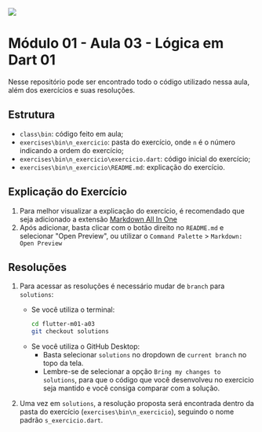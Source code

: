 ![](https://i.imgur.com/xG74tOh.png)

# Módulo 01 - Aula 03 - Lógica em Dart 01

Nesse repositório pode ser encontrado todo o código utilizado nessa aula, além dos exercícios e suas resoluções.

## Estrutura

- `class\bin`: código feito em aula;
- `exercises\bin\n_exercicio`: pasta do exercício, onde `n` é o número indicando a ordem do exercício;
- `exercises\bin\n_exercicio\exercicio.dart`: código inicial do exercício;
- `exercises\bin\n_exercicio\README.md`: explicação do exercício.

## Explicação do Exercício

1. Para melhor visualizar a explicação do exercício, é recomendado que seja adicionado a extensão [Markdown All In One](vscode:extension/yzhang.markdown-all-in-one)
2. Após adicionar, basta clicar com o botão direito no `README.md` e selecionar "Open Preview", ou utilizar o `Command Palette` > `Markdown: Open Preview`

## Resoluções

1. Para acessar as resoluções é necessário mudar de `branch` para `solutions`:
   - Se você utiliza o terminal:
        ```bash
        cd flutter-m01-a03
        git checkout solutions
        ```
   - Se você utiliza o GitHub Desktop: 
     - Basta selecionar `solutions` no dropdown de `current branch` no topo da tela. 
     - Lembre-se de selecionar a opção `Bring my changes to solutions`, para que o código que você desenvolveu no exercicio seja mantido e você consiga comparar com a solução.
  
2. Uma vez em `solutions`, a resolução proposta será encontrada dentro da pasta do exercício (`exercises\bin\n_exercicio`), seguindo o nome padrão `s_exercicio.dart`.
